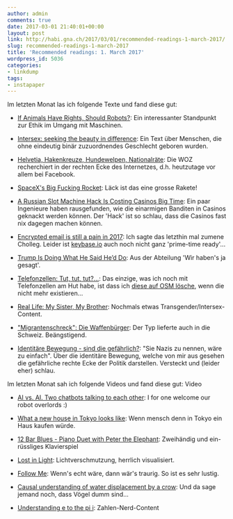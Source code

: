 ```yaml
---
author: admin
comments: true
date: 2017-03-01 21:40:01+00:00
layout: post
link: http://habi.gna.ch/2017/03/01/recommended-readings-1-march-2017/
slug: recommended-readings-1-march-2017
title: 'Recommended readings: 1. March 2017'
wordpress_id: 5036
categories:
- linkdump
tags:
- instapaper
---
```


Im letzten Monat las ich folgende Texte und fand diese gut:





  * [If Animals Have Rights, Should Robots?](http://www.newyorker.com/magazine/2016/11/28/if-animals-have-rights-should-robots): Ein interessanter Standpunkt zur Ethik im Umgang mit Maschinen.


  * [Intersex: seeking the beauty in difference](https://mosaicscience.com/story/intersex-DSDs): Ein Text über Menschen, die ohne eindeutig binär zuzuordnendes Geschlecht geboren wurden.


  * [Helvetia, Hakenkreuze, Hundewelpen, Nationalräte](http://www.woz.ch/-77e9): Die WOZ recherchiert in der rechten Ecke des Internetzes, d.h. heutzutage vor allem bei Facebook.


  * [SpaceX's Big Fucking Rocket](http://waitbutwhy.com/2016/09/spacexs-big-fking-rocket-the-full-story.html): Läck ist das eine grosse Rakete!


  * [A Russian Slot Machine Hack Is Costing Casinos Big Time](https://www.wired.com/2017/02/russians-engineer-brilliant-slot-machine-cheat-casinos-no-fix/): Ein paar Ingenieure haben rausgefunden, wie die einarmigen Banditen in Casinos geknackt werden können. Der 'Hack' ist so schlau, dass die Casinos fast nix dagegen machen können.


  * [Encrypted email is still a pain in 2017](http://incoherency.co.uk/blog/stories/gpg.html): Ich sagte das letzthin mal zumene Cholleg. Leider ist [keybase.io](https://github.com/keybase/client/issues/6089) auch noch nicht ganz 'prime-time ready'...


  * [Trump Is Doing What He Said He’d Do](https://fivethirtyeight.com/features/trump-is-doing-what-he-said-hed-do/): Aus der Abteilung 'Wir haben's ja gesagt'.


  * [Telefonzellen: Tut, tut, tut?...](http://www.zeit.de/2017/02/telefonzellen-nostalgie-benutzung/komplettansicht): Das einzige, was ich noch mit Telefonzellen am Hut habe, ist dass ich [diese auf OSM lösche](https://www.openstreetmap.org/changeset/46505491#map=19/46.95018/7.42847), wenn die nicht mehr existieren...


  * [Real Life: My Sister, My Brother](http://www.glamour.com/story/glamour-essay-contest-winner): Nochmals etwas Transgender/Intersex-Content.


  * ["Migrantenschreck": Die Waffenbürger](http://www.zeit.de/gesellschaft/zeitgeschehen/2016-12/migrantenschreck-waffen-waffenhandel-mario-roensch-kunden/komplettansicht): Der Typ lieferte auch in die Schweiz. Beängstigend.


  * [Identitäre Bewegung - sind die gefährlich?](http://www.rp-online.de/politik/deutschland/identitaere-bewegung-sind-die-gefaehrlich-aid-1.6258553): "Sie Nazis zu nennen, wäre zu einfach". Über die identitäre Bewegung, welche von mir aus gesehen die gefährliche rechte Ecke der Politik darstellen. Versteckt und (leider eher) schlau.



Im letzten Monat sah ich folgende Videos und fand diese gut: Video



  * [AI vs. AI. Two chatbots talking to each other](https://www.youtube.com/watch?v=WnzlbyTZsQY): I for one welcome our robot overlords :)


  * [What a new house in Tokyo looks like](http://boingboing.net/2017/02/10/what-a-new-house-in-tokyo-look.html): Wenn mensch denn in Tokyo ein Haus kaufen würde.


  * [12 Bar Blues - Piano Duet with Peter the Elephant](https://www.youtube.com/watch?v=hjsu3SGAdLs): Zweihändig und ein-rüssliges Klavierspiel


  * [Lost in Light](https://vimeo.com/178841667): Lichtverschmutzung, herrlich visualisiert.


  * [Follow Me](https://vimeo.com/203286621): Wenn's echt wäre, dann wär's traurig. So ist es sehr lustig.


  * [Causal understanding of water displacement by a crow](https://www.youtube.com/watch?v=ZerUbHmuY04): Und da sage jemand noch, dass Vögel dumm sind...


  * [Understanding e to the pi i](https://www.youtube.com/watch?v=F_0yfvm0UoU): Zahlen-Nerd-Content




